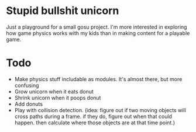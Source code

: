 # Stupid bullshit unicorn

Just a playground for a small gosu project.  I'm more interested in exploring how game physics works with my kids than in making content for a playable game.

# Todo 

* Make physics stuff includable as modules.  It's almost there, but more confusing
* Grow unicorn when it eats donut
* Shrink unicorn when it poops donut
* Add donuts
* Play with collision detection. (idea: figure out if two moving objects will cross paths during a frame.  if they do, figure out when that could happen.  then calculate where those objects are at that time point.)

